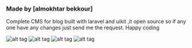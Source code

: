 ### Made by [almokhtar bekkour]

Complete CMS for blog built with laravel and uikit ,it open source so if any one have any changes just send me the request.
Happy coding

![alt tag](https://github.com/almokhtarbr/Complete_blog_CMS_laravel/blob/master2/A-Screenshot/dashboard%20index.png?raw=true)
![alt tag](https://raw.githubusercontent.com/almokhtarbr/Complete_blog_CMS_laravel/master2/A-Screenshot/account.png)
![alt tag](https://github.com/almokhtarbr/Complete_blog_CMS_laravel/blob/master2/A-Screenshot/all_posts.png?raw=true)
![alt tag](https://github.com/almokhtarbr/Complete_blog_CMS_laravel/blob/master2/A-Screenshot/categories.png?raw=true)


